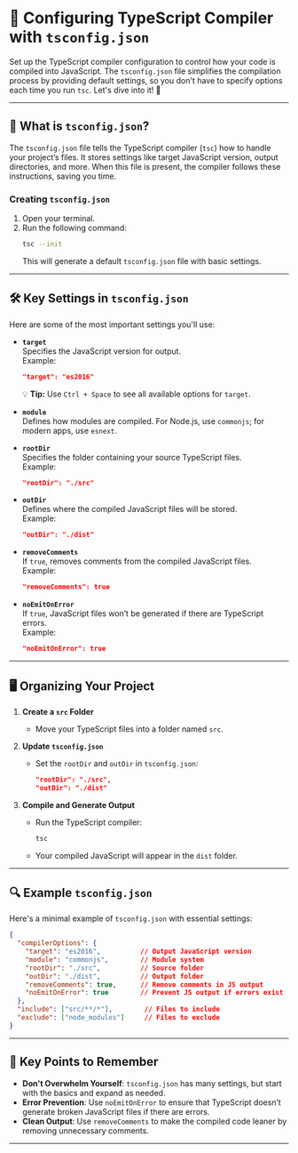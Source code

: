 
# 🚀 **Configuring TypeScript Compiler with `tsconfig.json`**

Set up the TypeScript compiler configuration to control how your code is compiled into JavaScript. The `tsconfig.json` file simplifies the compilation process by providing default settings, so you don't have to specify options each time you run `tsc`. Let's dive into it! 🌟

---

## 📂 **What is `tsconfig.json`?**

The `tsconfig.json` file tells the TypeScript compiler (`tsc`) how to handle your project’s files. It stores settings like target JavaScript version, output directories, and more. When this file is present, the compiler follows these instructions, saving you time.

### **Creating `tsconfig.json`**

1. Open your terminal.
2. Run the following command:  
   ```bash
   tsc --init
   ```
   This will generate a default `tsconfig.json` file with basic settings.

---

## 🛠️ **Key Settings in `tsconfig.json`**

Here are some of the most important settings you'll use:

- **`target`**  
   Specifies the JavaScript version for output.  
   Example:  
   ```json
   "target": "es2016"
   ```
   💡 **Tip:** Use `Ctrl + Space` to see all available options for `target`.

- **`module`**  
   Defines how modules are compiled. For Node.js, use `commonjs`; for modern apps, use `esnext`.

- **`rootDir`**  
   Specifies the folder containing your source TypeScript files.  
   Example:  
   ```json
   "rootDir": "./src"
   ```

- **`outDir`**  
   Defines where the compiled JavaScript files will be stored.  
   Example:  
   ```json
   "outDir": "./dist"
   ```

- **`removeComments`**  
   If `true`, removes comments from the compiled JavaScript files.  
   Example:  
   ```json
   "removeComments": true
   ```

- **`noEmitOnError`**  
   If `true`, JavaScript files won’t be generated if there are TypeScript errors.  
   Example:  
   ```json
   "noEmitOnError": true
   ```

---

## 🖥️ **Organizing Your Project**

1. **Create a `src` Folder**  
   - Move your TypeScript files into a folder named `src`.

2. **Update `tsconfig.json`**  
   - Set the `rootDir` and `outDir` in `tsconfig.json`:  
     ```json
     "rootDir": "./src",
     "outDir": "./dist"
     ```

3. **Compile and Generate Output**  
   - Run the TypeScript compiler:  
     ```bash
     tsc
     ```
   - Your compiled JavaScript will appear in the `dist` folder.

---

## 🔍 **Example `tsconfig.json`**

Here's a minimal example of `tsconfig.json` with essential settings:

```json
{
  "compilerOptions": {
    "target": "es2016",          // Output JavaScript version
    "module": "commonjs",        // Module system
    "rootDir": "./src",          // Source folder
    "outDir": "./dist",          // Output folder
    "removeComments": true,      // Remove comments in JS output
    "noEmitOnError": true        // Prevent JS output if errors exist
  },
  "include": ["src/**/*"],        // Files to include
  "exclude": ["node_modules"]     // Files to exclude
}
```

---

## 🎯 **Key Points to Remember**

- **Don't Overwhelm Yourself**: `tsconfig.json` has many settings, but start with the basics and expand as needed.
- **Error Prevention**: Use `noEmitOnError` to ensure that TypeScript doesn’t generate broken JavaScript files if there are errors.
- **Clean Output**: Use `removeComments` to make the compiled code leaner by removing unnecessary comments.

---

